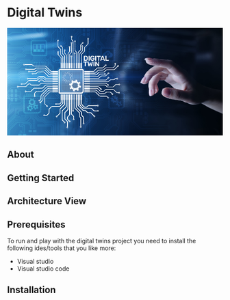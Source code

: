 # Digital Twins

![Digital Twins](./../images/digital-twin.jpg)

## About

## Getting Started

## Architecture View

## Prerequisites

To run and play with the digital twins project you need to install the following ides/tools that you like more:

* Visual studio
* Visual studio code

## Installation
